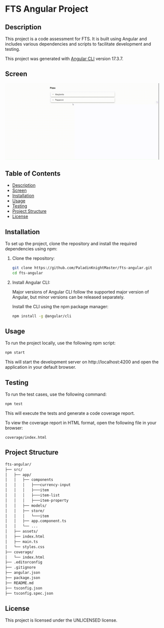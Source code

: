 # FTS Angular Project

## Description

This project is a code assessment for FTS. It is built using Angular and includes various dependencies and scripts to facilitate development and testing.

This project was generated with [Angular CLI](https://github.com/angular/angular-cli) version 17.3.7.

## Screen

![](https://github.com/PaladinKnightMaster/fts-anuglar/blob/master/screen-capture.gif)

## Table of Contents

- [Description](#description)
- [Screen](#screen)
- [Installation](#installation)
- [Usage](#usage)
- [Testing](#testing)
- [Project Structure](#project-structure)
- [License](#license)

## Installation

To set up the project, clone the repository and install the required dependencies using npm:

1. Clone the repository:

    ```sh
    git clone https://github.com/PaladinKnightMaster/fts-angular.git
    cd fts-angular
    ```

2. Install Angular CLI:

    Major versions of Angular CLI follow the supported major version of Angular, but minor versions can be released separately.

    Install the CLI using the npm package manager:

    ```sh
    npm install -g @angular/cli
    ```

## Usage
To run the project locally, use the following npm script:

```sh
npm start
```
This will start the development server on http://localhost:4200 and open the application in your default browser.

## Testing
To run the test cases, use the following command:

```sh
npm test
```
This will execute the tests and generate a code coverage report.

To view the coverage report in HTML format, open the following file in your browser:
```
coverage/index.html
```

## Project Structure

```bash
fts-angular/
├── src/
│   ├── app/
│   │   ├── components
│   │   │   ├───currency-input
│   │   │   ├───item
│   │   │   ├───item-list
│   │   │   ├───item-property
│   │   ├── models/
│   │   ├── store/
│   │   │   └───item
│   │   ├── app.component.ts
│   │   └── ...
│   ├── assets/
│   ├── index.html
│   ├── main.ts
│   └── styles.css
├── coverage/
│   └── index.html
├── .editorconfig
├── .gitignore
├── angular.json
├── package.json
├── README.md
├── tsconfig.json
├── tsconfig.spec.json
```

## License
This project is licensed under the UNLICENSED license.
